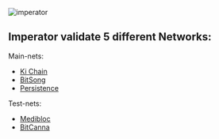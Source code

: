 ![imperator](https://user-images.githubusercontent.com/38581319/121066529-492ded80-c7ca-11eb-944f-f03a437b46c5.png)

## Imperator validate 5 different Networks:

Main-nets: <br />
- [Ki Chain](https://www.mintscan.io/ki-chain/validators/kivaloper1zjmeu3nv6s90sa00ljdz4hswf7qs6f9rpjutgv)
- [BitSong](https://explorebitsong.com/staking/bitsongvaloper1stxt50ygdlfwu7erkyps3j4wfq6vx935ry53ne)
- [Persistence](https://explorer.persistence.one/validator?address=persistencevaloper1ydtka79nhg62v36lgre6vlfjauvlelau9rvgwh)

Test-nets: 
- [Medibloc](https://testnet.mintscan.io/medibloc/validators/panaceavaloper1y2556eud32xkpl6pnkq23r2wqd5flz26tpy8y3) 
- [BitCanna](https://testnet-explorer.bitcanna.io/validator/bcnavaloper15pvtfel6qgqjuplmq0xgy5jtqpptu0c0qeuv0r)
